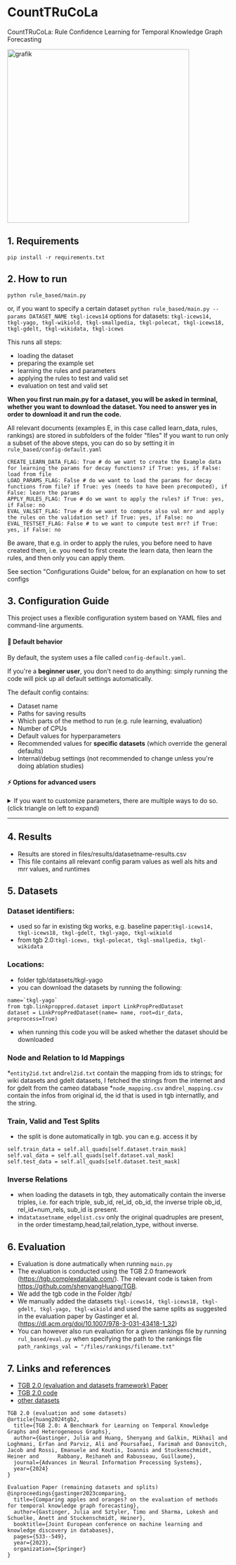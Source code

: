 #     CountTRuCoLa
CountTRuCoLa: Rule Confidence Learning for Temporal Knowledge Graph Forecasting

<img width="414" height="394" alt="grafik" src="https://github.com/user-attachments/assets/9093b6b7-6987-4a94-a9dd-879acc322a5a" />




## 1. Requirements
`pip install -r requirements.txt`

## 2. How to run
`python rule_based/main.py` 

or, if you want to specify a certain dataset
`python rule_based/main.py --params DATASET_NAME tkgl-icews14`
options for datasets: `tkgl-icews14, tkgl-yago, tkgl-wikiold, tkgl-smallpedia, tkgl-polecat, tkgl-icews18, tkgl-gdelt, tkgl-wikidata, tkgl-icews`

This runs all steps:
* loading the dataset
* preparing the example set 
* learning the rules and parameters
* applying the rules to test and valid set
* evaluation on test and valid set

**When you first run main.py for a dataset, you will be asked in terminal, whether you want to download the dataset. You need to answer yes in order to download it and run the code.**

All relevant documents (examples E, in this case called learn_data, rules, rankings) are stored in subfolders of the folder "files"
If you want to run only a subset of the above steps, you can do so by setting it in `rule_based/config-default.yaml`

```
CREATE_LEARN_DATA_FLAG: True # do we want to create the Example data for learning the params for decay functions? if True: yes, if False: load from file
LOAD_PARAMS_FLAG: False # do we want to load the params for decay functions from file? if True: yes (needs to have been precomputed), if False: learn the params
APPLY_RULES_FLAG: True # do we want to apply the rules? if True: yes, if False: no
EVAL_VALSET_FLAG: True # do we want to compute also val mrr and apply the rules on the validation set? if True: yes, if False: no
EVAL_TESTSET_FLAG: False # to we want to compute test mrr? if True: yes, if False: no
```

Be aware, that e.g. in order to apply the rules, you before need to have created them, i.e. you need to first create the learn data, then learn the rules, and then only you can apply them.

See section "Configurations Guide" below, for an explanation on how to set configs


## 3. Configuration Guide

This project uses a flexible configuration system based on YAML files and command-line arguments.

#### 📜 Default behavior

By default, the system uses a file called `config-default.yaml`.  

If you're a **beginner user**, you don't need to do anything: simply running the code will pick up all default settings automatically.

The default config contains:

- Dataset name
- Paths for saving results
- Which parts of the method to run (e.g. rule learning, evaluation)
- Number of CPUs
- Default values for hyperparameters
- Recommended values for **specific datasets** (which override the general defaults)
- Internal/debug settings (not recommended to change unless you're doing ablation studies)


#### ⚡️ Options for advanced users
<details> <summary>If you want to customize parameters, there are multiple ways to do so. (click triangle on left to expand)</summary>



#### 1️⃣ Modify the default config (least recommended)

You can directly edit `config-default.yaml`.  
✅ Easy, but can make version control and reproducibility harder.

#### 2️⃣ Use your own config file

Best practice:

- Copy `config-default.yaml` to a new file (e.g. `my-config.yaml`).
- Modify only the parameters you want.
- Tell the program to use your custom config:

Example (command line):
```bash
python rule_based/main.py --config my-config.yaml
```
Example (in main.py)
```
parser.add_argument("--config", type=str, default="my-config.yaml", help="Path to the configuration file")
```


#### 3️⃣ Override parameters from the command line

You can override any config value by passing `--params` at runtime.

Example: Overriding the dataset
```bash
python rule_based/main.py --params DATASET_NAME='tkgl-icews14'
```
Example: Overriding multiple params
```bash
python rule_based/main.py --params DATASET_NAME='tkgl-icews14' Z_RULES_FACTOR=0.2 LEARN_WINDOW_SIZE=100
```
This is useful for quick experiments, grid search, or scripting.

#### 4️⃣ Override parameters programmatically

You can also pass parameter overrides directly from a Python script using the `options_call` argument in `main()`.

#### Example
```python
from main import main

options_call = {
    "DATASET_NAME": "tkgl-yago",
    "Z_RULES_FACTOR": 0.22352,
    "LEARN_PARAMS_OPTION": "static"
}

val_mrr = main(options_call=options_call)
```

This is ideal when you're using Python to orchestrate multiple experiments or doing hyperparameter sweeps.  
You can keep your experiment management clean and reproducible in code without editing config files or writing long command-line calls.



### ⚠️ Recommended usage

We **recommend using only one** of these override mechanisms at a time:

| Method          | Best for                          |
|------------------|-----------------------------------|
| Config file      | Reproducibility, sharing setups  |
| `--params`       | Quick overrides from terminal    |
| `options_call`   | Programmatic workflows in Python |

⚠️ **Avoid combining all three** unless you're sure about the override hierarchy. Mixing sources can lead to unexpected values.


### 🧭 Parameter override hierarchy

When multiple sources are used, the final configuration is resolved in this order (lowest to highest precedence):

1️⃣ **Default parameters**  
   - Defined at the top level of `config-default.yaml`.  
   - These are general-purpose starting values.

2️⃣ **Dataset-specific overrides**  
   - Located under `DATASET_OVERRIDES` in `config-default.yaml`.  
   - Activated automatically if `DATASET_NAME` is set (even via later overrides!).  
   - These overwrite the general defaults to match known good settings for specific datasets.

3️⃣ **Command-line overrides (`--params`)**  
   - Passed as terminal arguments.  
   - These overwrite both defaults and dataset-specific settings.  
   - Great for quickly testing changes without editing files.

4️⃣ **Programmatic overrides (`options_call`)**  
   - Passed directly to the `main()` function in code.  
   - Highest precedence.  
   - Ideal for scripts, hyperparameter sweeps, or notebooks.


Special note on `DATASET_NAME` and dataset-specific overrides

If you change `DATASET_NAME` via `--params` or `options_call`, **the system automatically re-applies the corresponding dataset-specific overrides**—but only for parameters you did not explicitly set in your overrides.




</details>


---
## 4. Results
* Results are stored in files/results/datasetname-results.csv
* This file contains all relevant config param values as well als hits and mrr values, and runtimes


## 5. Datasets

### Dataset identifiers:
* used so far in existing tkg works, e.g. baseline paper:`tkgl-icews14, tkgl-icews18, tkgl-gdelt, tkgl-yago, tkgl-wikiold`
* from tgb 2.0:`tkgl-icews, tkgl-polecat, tkgl-smallpedia, tkgl-wikidata`

### Locations:
* folder tgb/datasets/tkgl-yago
* you can download the datasets by running the following:
```
name=`tkgl-yago`
from tgb.linkproppred.dataset import LinkPropPredDataset
dataset = LinkPropPredDataset(name= name, root=dir_data, preprocess=True)
```
* when running this code you will be asked whether the dataset should be downloaded

### Node and Relation to Id Mappings
*`entity2id.txt` and`rel2id.txt` contain the mapping from ids to strings; for wiki datasets and gdelt datasets, I fetched the strings from the internet and for gdelt from the cameo database
*`node_mapping.csv` and`rel_mapping.csv` contain the infos from original id, the id that is used in tgb internatlly, and the string.

### Train, Valid and Test Splits
* the split is done automatically in tgb. you can e.g. access it by
```
self.train_data = self.all_quads[self.dataset.train_mask]
self.val_data = self.all_quads[self.dataset.val_mask]
self.test_data = self.all_quads[self.dataset.test_mask]
```



### Inverse Relations
* when loading the datasets in tgb, they automatically contain the inverse triples, i.e. for each triple, sub_id, rel_id, ob_id, the inverse triple ob_id, rel_id+num_rels, sub_id is present.
* in`datatasetname_edgelist.csv` only the original quadruples are present, in the order timestamp,head,tail,relation_type, without inverse.


## 6. Evaluation
* Evaluation is done autmatically when running `main.py`
* The evaluation is conducted using the TGB 2.0 framework (https://tgb.complexdatalab.com/). The relevant code is taken from https://github.com/shenyangHuang/TGB. 
* We add the tgb code in the Folder /tgb/
* We manually added the datasets `tkgl-icews14, tkgl-icews18, tkgl-gdelt, tkgl-yago, tkgl-wikiold` and used the same splits as suggested in the evaluation paper by Gastinger et al. (https://dl.acm.org/doi/10.1007/978-3-031-43418-1_32) 
* You can however also run evaluation for a given rankings file by running `rul_based/eval.py` when specifying the path to the rankings file `path_rankings_val = "/files/rankings/filename.txt"`




## 7. Links and references
* [TGB 2.0 (evaluation and datasets framework) Paper](https://arxiv.org/abs/2406.09639v1)
* [TGB 2.0 code](https://github.com/shenyangHuang/TGB)
* [other datasets](https://github.com/nec-research/TKG-Forecasting-Evaluation/tree/main/data)
  
```
TGB 2.0 (evaluation and some datasets)
@article{huang2024tgb2,
  title={TGB 2.0: A Benchmark for Learning on Temporal Knowledge Graphs and Heterogeneous Graphs},
  author={Gastinger, Julia and Huang, Shenyang and Galkin, Mikhail and Loghmani, Erfan and Parviz, Ali and Poursafaei, Farimah and Danovitch, Jacob and Rossi, Emanuele and Koutis, Ioannis and Stuckenschmidt, Heiner and      Rabbany, Reihaneh and Rabusseau, Guillaume},
  journal={Advances in Neural Information Processing Systems},
  year={2024}
}

Evaluation Paper (remaining datasets and splits)
@inproceedings{gastinger2023comparing,
  title={Comparing apples and oranges? on the evaluation of methods for temporal knowledge graph forecasting},
  author={Gastinger, Julia and Sztyler, Timo and Sharma, Lokesh and Schuelke, Anett and Stuckenschmidt, Heiner},
  booktitle={Joint European conference on machine learning and knowledge discovery in databases},
  pages={533--549},
  year={2023},
  organization={Springer}
}
```
